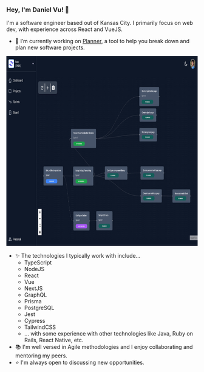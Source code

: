 ### Hey, I'm Daniel Vu!  👋

I'm a software engineer based out of Kansas City. I primarily focus on web dev, with experience across React and VueJS.

- 🔭 I’m currently working on [Planner](https://github.com/dv297/planner), a tool to help you break down and plan new 
  software projects. 

<img height="500" src="screenshots/Sizzy-MacBook Air localhost 17Oct 17.16.png" width="921"/>

- ✨ The technologies I typically work with include...
  - TypeScript
  - NodeJS
  - React
  - Vue
  - NextJS
  - GraphQL
  - Prisma
  - PostgreSQL
  - Jest
  - Cypress
  - TailwindCSS
  - ... with some experience with other technologies like Java, Ruby on Rails, React Native, etc.
- 📚 I'm well versed in Agile methodologies and I enjoy collaborating and mentoring my peers.
- ⭐ I'm always open to discussing new opportunities.
